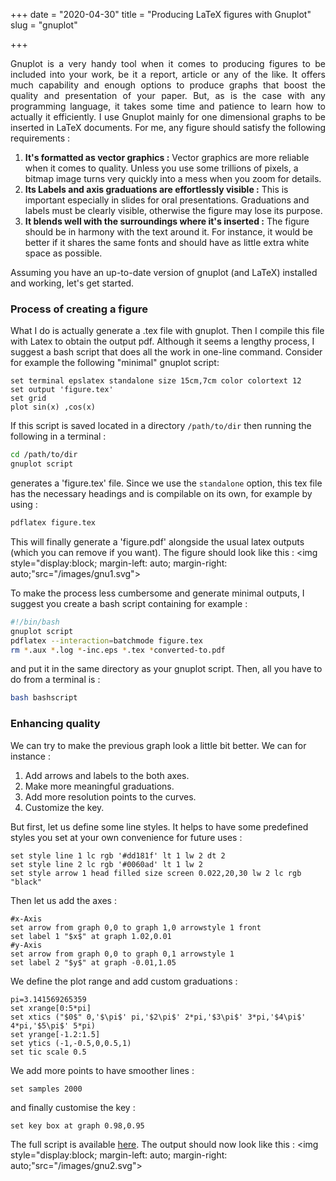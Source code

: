 +++
date = "2020-04-30"
title = "Producing LaTeX figures with Gnuplot"
slug = "gnuplot"

+++
<p style="text-align: justify"> 
Gnuplot is a very handy tool when it comes to producing figures to be included into your work, be it a report, article or any of the like. It offers much capability and enough options to produce graphs that boost the quality and presentation of your paper. But, as is the case with any programming language, it takes some time and patience to learn how to actually it efficiently.  
I use Gnuplot mainly for one dimensional graphs to be inserted in LaTeX documents. For me, any figure should satisfy the following requirements :  

1. **It's formatted as vector graphics :** Vector graphics are more reliable when it comes to quality. Unless you use some trillions of pixels, a bitmap image turns very quickly into a mess when you zoom for details.
2. **Its Labels and axis graduations are effortlessly visible :** This is important especially in slides for oral presentations. Graduations and labels must be clearly visible, otherwise the figure may lose its purpose. 
3. **It blends well with the surroundings where it's inserted :** The figure should be in harmony with the text around it. For instance, it would be better if it shares the same fonts and should have as little extra white space as possible.

Assuming you have an up-to-date version of gnuplot (and LaTeX) installed and working, let's get started. 
### Process of creating a figure
What I do is actually generate a .tex file with gnuplot. Then I compile this file with Latex to obtain the output pdf. Although it seems a lengthy process, I suggest a bash script that does all the work in one-line command.
Consider for example the following "minimal" gnuplot script: 

``` gnuplot
set terminal epslatex standalone size 15cm,7cm color colortext 12
set output 'figure.tex'
set grid 
plot sin(x) ,cos(x) 
```
If this script is saved located in a directory `/path/to/dir` then running the following in a terminal :
```bash
cd /path/to/dir
gnuplot script
```
generates a 'figure.tex' file. Since we use the `standalone` option, this tex file has the necessary headings and is compilable on its own, for example by using :
```bash
pdflatex figure.tex
```
This will finally generate a 'figure.pdf' alongside the usual latex outputs (which you can remove if you want). The figure should look like this : 
<img style="display:block; margin-left: auto; margin-right: auto;"src="/images/gnu1.svg">

To make the process less cumbersome and generate minimal outputs, I suggest you create a bash script containing for example : 

``` bash
#!/bin/bash
gnuplot script
pdflatex --interaction=batchmode figure.tex
rm *.aux *.log *-inc.eps *.tex *converted-to.pdf
```
and put it in the same directory as your gnuplot script. Then, all you have to do from a terminal is : 
```bash
bash bashscript
```

### Enhancing quality
We can try to make the previous graph look a little bit better. We can for instance :

1. Add arrows and labels to the both axes.   
2. Make more meaningful graduations.
3. Add more resolution points to the curves.
4. Customize the key.

But first, let us define some line styles. It helps to have some predefined styles you set at your own convenience for future uses : 

```gnuplot
set style line 1 lc rgb '#dd181f' lt 1 lw 2 dt 2 
set style line 2 lc rgb '#0060ad' lt 1 lw 2  
set style arrow 1 head filled size screen 0.022,20,30 lw 2 lc rgb "black"
```

Then let us add the axes : 

```gnuplot 
#x-Axis
set arrow from graph 0,0 to graph 1,0 arrowstyle 1 front
set label 1 "$x$" at graph 1.02,0.01
#y-Axis
set arrow from graph 0,0 to graph 0,1 arrowstyle 1
set label 2 "$y$" at graph -0.01,1.05
```

We define the plot range and add custom graduations : 

```gnuplot
pi=3.141569265359
set xrange[0:5*pi]
set xtics ("$0$" 0,'$\pi$' pi,'$2\pi$' 2*pi,'$3\pi$' 3*pi,'$4\pi$' 4*pi,'$5\pi$' 5*pi) 
set yrange[-1.2:1.5]
set ytics (-1,-0.5,0,0.5,1)
set tic scale 0.5
```

We add more points to have smoother lines : 

```gnuplot
set samples 2000
```

and finally customise the key : 

```gnuplot 
set key box at graph 0.98,0.95
```
The full script is available <a href="/files/script" target="_blank">here</a>. The output should now look like this : 
<img style="display:block; margin-left: auto; margin-right: auto;"src="/images/gnu2.svg">
